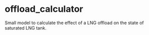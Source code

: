 # offload_calculator
Small model to calculate the effect of a LNG offload on the state of saturated LNG tank.
